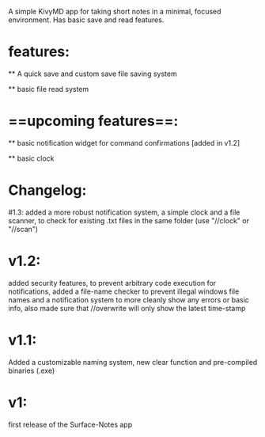 A simple KivyMD app for taking short notes in a minimal, focused environment. Has basic save and read features.

# features:

 ** A quick save and custom save file saving system
 
 ** basic file read system

# ==upcoming features==:

  ** basic notification widget for command confirmations [added in v1.2]
  
  ** basic clock

# Changelog:

#1.3:
added a more robust notification system, a simple clock and a file scanner, to check for existing .txt files in the same folder
(use "//clock" or "//scan")

# v1.2:
added security features, to prevent arbitrary code execution for notifications, added a file-name checker to prevent illegal windows file names and a notification system to more cleanly show any errors or basic info, also made sure that //overwrite will only show the latest time-stamp

# v1.1:
Added a customizable naming system, new clear function and pre-compiled binaries (.exe)

# v1:
first release of the Surface-Notes app
